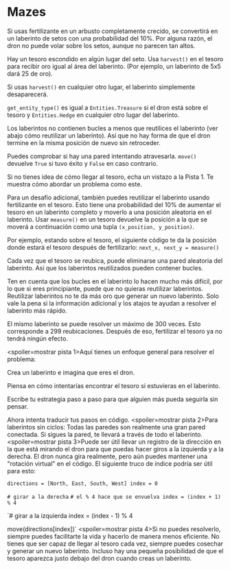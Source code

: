 # Mazes
Si usas fertilizante en un arbusto completamente crecido, se convertirá en un laberinto de setos con una probabilidad del 10%. Por alguna razón, el dron no puede volar sobre los setos, aunque no parecen tan altos.

Hay un tesoro escondido en algún lugar del seto. Usa `harvest()` en el tesoro para recibir oro igual al área del laberinto. (Por ejemplo, un laberinto de 5x5 dará 25 de oro).

Si usas `harvest()` en cualquier otro lugar, el laberinto simplemente desaparecerá.

`get_entity_type()` es igual a `Entities.Treasure` si el dron está sobre el tesoro y `Entities.Hedge` en cualquier otro lugar del laberinto.

Los laberintos no contienen bucles a menos que reutilices el laberinto (ver abajo cómo reutilizar un laberinto). Así que no hay forma de que el dron termine en la misma posición de nuevo sin retroceder.

Puedes comprobar si hay una pared intentando atravesarla.
`move()` devuelve `True` si tuvo éxito y `False` en caso contrario.

Si no tienes idea de cómo llegar al tesoro, echa un vistazo a la Pista 1. Te muestra cómo abordar un problema como este.

Para un desafío adicional, también puedes reutilizar el laberinto usando fertilizante en el tesoro.
Esto tiene una probabilidad del 10% de aumentar el tesoro en un laberinto completo y moverlo a una posición aleatoria en el laberinto.
Usar `measure()` en un tesoro devuelve la posición a la que se moverá a continuación como una tupla `(x_position, y_position)`.

Por ejemplo, estando sobre el tesoro, el siguiente código te da la posición donde estará el tesoro después de fertilizarlo:
`next_x, next_y = measure()`

Cada vez que el tesoro se reubica, puede eliminarse una pared aleatoria del laberinto. Así que los laberintos reutilizados pueden contener bucles.

Ten en cuenta que los bucles en el laberinto lo hacen mucho más difícil, por lo que si eres principiante, puede que no quieras reutilizar laberintos. Reutilizar laberintos no te da más oro que generar un nuevo laberinto. Solo vale la pena si la información adicional y los atajos te ayudan a resolver el laberinto más rápido.

El mismo laberinto se puede resolver un máximo de 300 veces. Esto corresponde a 299 reubicaciones. Después de eso, fertilizar el tesoro ya no tendrá ningún efecto.

<spoiler=mostrar pista 1>Aquí tienes un enfoque general para resolver el problema:

Crea un laberinto e imagina que eres el dron.

Piensa en cómo intentarías encontrar el tesoro si estuvieras en el laberinto.

Escribe tu estrategia paso a paso para que alguien más pueda seguirla sin pensar.

Ahora intenta traducir tus pasos en código.
</spoiler>
<spoiler=mostrar pista 2>Para laberintos sin ciclos: Todas las paredes son realmente una gran pared conectada. Si sigues la pared, te llevará a través de todo el laberinto.</spoiler>
<spoiler=mostrar pista 3>Puede ser útil llevar un registro de la dirección en la que está mirando el dron para que puedas hacer giros a la izquierda y a la derecha. El dron nunca gira realmente, pero aún puedes mantener una "rotación virtual" en el código.
El siguiente truco de índice podría ser útil para esto:

`directions = [North, East, South, West]
index = 0`

`# girar a la derecha`
`# el % 4 hace que se envuelva
index = (index + 1) % 4`

`# girar a la izquierda
index = (index - 1) % 4

move(directions[index])`</spoiler>
<spoiler=mostrar pista 4>Si no puedes resolverlo, siempre puedes facilitarte la vida y hacerlo de manera menos eficiente.
No tienes que ser capaz de llegar al tesoro cada vez, siempre puedes cosechar y generar un nuevo laberinto.
Incluso hay una pequeña posibilidad de que el tesoro aparezca justo debajo del dron cuando creas un laberinto.</spoiler>
